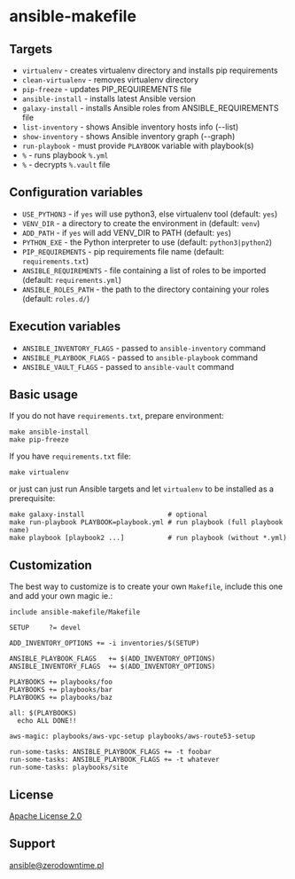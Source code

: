 # ansible-makefile

## Targets

- `virtualenv` - creates virtualenv directory and installs pip requirements
- `clean-virtualenv` - removes virtualenv directory
- `pip-freeze` - updates PIP_REQUIREMENTS file
- `ansible-install` - installs latest Ansible version
- `galaxy-install` - installs Ansible roles from ANSIBLE_REQUIREMENTS file
- `list-inventory` - shows Ansible inventory hosts info (--list)
- `show-inventory` - shows Ansible inventory graph (--graph)
- `run-playbook` - must provide `PLAYBOOK` variable with playbook(s)
- `%` - runs playbook `%.yml`
- `%` - decrypts `%.vault` file

## Configuration variables
- `USE_PYTHON3` - if `yes` will use python3, else virtualenv tool (default: `yes`)
- `VENV_DIR` - a directory to create the environment in (default: `venv`)
- `ADD_PATH` - if `yes` will add VENV_DIR to PATH (default: `yes`)
- `PYTHON_EXE` - the Python interpreter to use (default: `python3|python2`)
- `PIP_REQUIREMENTS` - pip requirements file name (default: `requirements.txt`)
- `ANSIBLE_REQUIREMENTS` - file containing a list of roles to be imported (default: `requirements.yml`)
- `ANSIBLE_ROLES_PATH` - the path to the directory containing your roles (default: `roles.d/`)

## Execution variables
- `ANSIBLE_INVENTORY_FLAGS` - passed to `ansible-inventory` command
- `ANSIBLE_PLAYBOOK_FLAGS` - passed to `ansible-playbook` command
- `ANSIBLE_VAULT_FLAGS` - passed to `ansible-vault` command

## Basic usage

If you do not have `requirements.txt`, prepare environment:
```
make ansible-install
make pip-freeze
```

If you have `requirements.txt` file:
```
make virtualenv
```
or just can just run Ansible targets and let `virtualenv` to be installed as a prerequisite:
```
make galaxy-install                     # optional
make run-playbook PLAYBOOK=playbook.yml # run playbook (full playbook name)
make playbook [playbook2 ...]           # run playbook (without *.yml)
```

## Customization

The best way to customize is to create your own `Makefile`, include this one and add your own magic ie.:
```
include ansible-makefile/Makefile

SETUP     ?= devel

ADD_INVENTORY_OPTIONS += -i inventories/$(SETUP)

ANSIBLE_PLAYBOOK_FLAGS   += $(ADD_INVENTORY_OPTIONS)
ANSIBLE_INVENTORY_FLAGS  += $(ADD_INVENTORY_OPTIONS)

PLAYBOOKS += playbooks/foo
PLAYBOOKS += playbooks/bar
PLAYBOOKS += playbooks/baz

all: $(PLAYBOOKS)
  echo ALL DONE!!

aws-magic: playbooks/aws-vpc-setup playbooks/aws-route53-setup

run-some-tasks: ANSIBLE_PLAYBOOK_FLAGS += -t foobar
run-some-tasks: ANSIBLE_PLAYBOOK_FLAGS += -t whatever
run-some-tasks: playbooks/site
```
## License

[Apache License 2.0](LICENSE)

## Support

ansible@zerodowntime.pl
